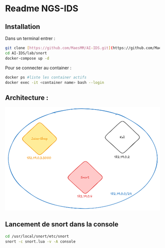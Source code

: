 # Readme NGS-IDS

## Installation

Dans un terminal entrer : 

```bash
git clone [https://github.com/MaesMM/AI-IDS.git](https://github.com/MaesMM/AI-IDS.git)
cd AI-IDS/lab/snort
docker-compose up -d
```

Pour se connecter au container : 

```bash
docker ps #liste les container actifs
docker exec -it <container name> bash --login
```

## Architecture :

![Architecture](Architecture.png)

## Lancement de snort dans la console

```bash
cd /usr/local/snort/etc/snort
snort -c snort.lua -v -A console
```